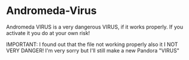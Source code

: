 # Andromeda-Virus
Andromeda VIRUS is a very dangerous VIRUS, if it works properly. If you activate it you do at your own risk!

IMPORTANT: I found out that the file not working properly also it I NOT VERY DANGER! I'm very sorry but I'll still make a new Pandora "VIRUS" 
